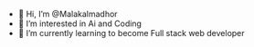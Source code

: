 - 👋 Hi, I’m @Malakalmadhor
- 👀 I’m interested in Ai and Coding
- 🌱 I’m currently learning to become Full stack web developer 

<!---
Malakalmadhor/Malakalmadhor is a ✨ special ✨ repository because its `README.md` (this file) appears on your GitHub profile.
You can click the Preview link to take a look at your changes.
--->
